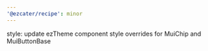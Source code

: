 ```yaml
---
'@ezcater/recipe': minor
---
```


style: update ezTheme component style overrides for MuiChip and MuiButtonBase
